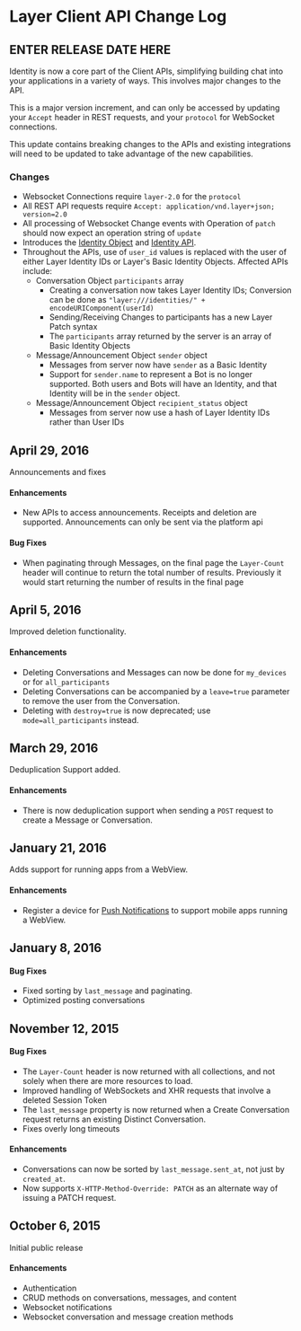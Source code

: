 # Layer Client API Change Log

## ENTER RELEASE DATE HERE

Identity is now a core part of the Client APIs, simplifying building chat into your applications in a variety of ways.  This involves major changes to the API.

This is a major version increment, and can only be accessed by updating your `Accept` header in REST requests, and your `protocol` for WebSocket connections.

This update contains breaking changes to the APIs and existing integrations will need to be updated to take advantage of the new capabilities.

### Changes

* Websocket Connections require `layer-2.0` for the `protocol`
* All REST API requests require `Accept: application/vnd.layer+json; version=2.0`
* All processing of Websocket Change events with Operation of `patch` should now expect an operation string of `update`
* Introduces the [Identity Object](../introduction/identity) and [Identity API](../rest/identity).
* Throughout the APIs, use of `user_id` values is replaced with the user of either Layer Identity IDs or Layer's Basic Identity Objects. Affected APIs include:
    * Conversation Object `participants` array
        * Creating a conversation now takes Layer Identity IDs; Conversion can be done as `"layer:///identities/" + encodeURIComponent(userId)`
        * Sending/Receiving Changes to participants has a new Layer Patch syntax
        * The `participants` array returned by the server is an array of Basic Identity Objects
    * Message/Announcement Object `sender` object
        * Messages from server now have `sender` as a Basic Identity
        * Support for `sender.name` to represent a Bot is no longer supported.  Both users and Bots will have an Identity, and that Identity will be in the `sender` object.
    * Message/Announcement Object `recipient_status` object
        * Messages from server now use a hash of Layer Identity IDs rather than User IDs


## April 29, 2016
 Announcements and fixes

 #### Enhancements

 * New APIs to access announcements. Receipts and deletion are supported. Announcements can only be sent via the platform api

#### Bug Fixes

* When paginating through Messages, on the final page the `Layer-Count` header will continue to return the total number of results. Previously it would start returning the number of results in the final page

## April 5, 2016

Improved deletion functionality.

#### Enhancements

* Deleting Conversations and Messages can now be done for `my_devices` or for `all_participants`
* Deleting Conversations can be accompanied by a `leave=true` parameter to remove the user from the Conversation.
* Deleting with `destroy=true` is now deprecated; use `mode=all_participants` instead.

## March 29, 2016

Deduplication Support added.

#### Enhancements

* There is now deduplication support when sending a `POST` request to create a Message or Conversation.

## January 21, 2016

Adds support for running apps from a WebView.

#### Enhancements

* Register a device for [Push Notifications](rest#push-tokens) to support mobile apps running a WebView.

## January 8, 2016

#### Bug Fixes

* Fixed sorting by `last_message` and paginating.
* Optimized posting conversations

## November 12, 2015

#### Bug Fixes

* The `Layer-Count` header is now returned with all collections, and not solely when there are more resources to load.
* Improved handling of WebSockets and XHR requests that involve a deleted Session Token
* The `last_message` property is now returned when a Create Conversation request returns an existing Distinct Conversation.
* Fixes overly long timeouts

#### Enhancements

* Conversations can now be sorted by `last_message.sent_at`, not just by `created_at`.
* Now supports `X-HTTP-Method-Override: PATCH` as an alternate way of issuing a PATCH request.


## October 6, 2015

Initial public release

#### Enhancements

* Authentication
* CRUD methods on conversations, messages, and content
* Websocket notifications
* Websocket conversation and message creation methods
